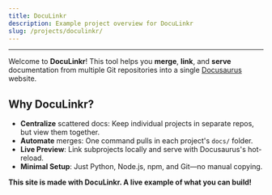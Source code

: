 ```yaml
---
title: DocuLinkr
description: Example project overview for DocuLinkr
slug: /projects/doculinkr/
---
```


--------------------------------

Welcome to **DocuLinkr**! This tool helps you **merge**, **link**, and **serve** documentation from multiple Git repositories into a single [Docusaurus](https://docusaurus.io/) website.

## Why DocuLinkr?

* **Centralize** scattered docs: Keep individual projects in separate repos, but view them together.
* **Automate** merges: One command pulls in each project's `docs/` folder.
* **Live Preview**: Link subprojects locally and serve with Docusaurus's hot-reload.
* **Minimal Setup**: Just Python, Node.js, npm, and Git—no manual copying.

**This site is made with DocuLinkr. A live example of what you can build!**